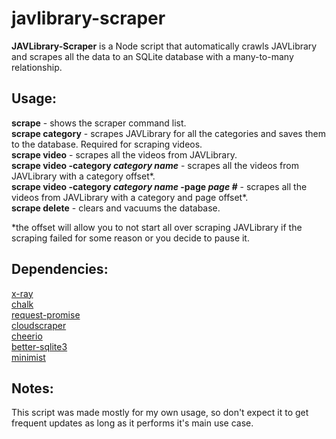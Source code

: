 # javlibrary-scraper
**JAVLibrary-Scraper** is a Node script that automatically crawls JAVLibrary and scrapes all the data to an SQLite database with a many-to-many relationship.<br>



## Usage:
**scrape** - shows the scraper command list.<br>
**scrape category** - scrapes JAVLibrary for all the categories and saves them to the database. Required for scraping videos.<br>
**scrape video** - scrapes all the videos from JAVLibrary.<br>
**scrape video -category *category name*** - scrapes all the videos from JAVLibrary with a category offset*.<br>
**scrape video -category *category name* -page *page #*** - scrapes all the videos from JAVLibrary with a category and page offset*.<br>
**scrape delete** - clears and vacuums the database.<br>

*the offset will allow you to not start all over scraping JAVLibrary if the scraping failed for some reason or you decide to pause it. 

## Dependencies:
[x-ray](https://www.npmjs.com/package/x-ray)<br>
[chalk](https://www.npmjs.com/package/chalk)<br>
[request-promise](https://www.npmjs.com/package/request-promise)<br>
[cloudscraper](https://www.npmjs.com/package/cloudscraper)<br>
[cheerio](https://www.npmjs.com/package/cheerio)<br>
[better-sqlite3](https://www.npmjs.com/package/better-sqlite3)<br>
[minimist](https://www.npmjs.com/package/minimist)


## Notes:
This script was made mostly for my own usage, so don't expect it to get frequent updates as long as it performs it's main use case.
